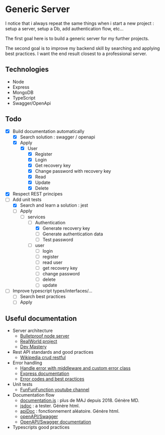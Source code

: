 # Generic Server

I notice that i always repeat the same things when i start a new project : setup a server, setup a Db, add authentication flow, etc...

The first goal here is to build a generic server for my further projects.

The second goal is to improve my backend skill by searching and applying best practices. I want the end result closest to a professional server.

## Technologies

- Node
- Express
- MongoDB
- TypeScript
- Swagger/OpenApi

## Todo

- [x] Build documentation automatically
  - [x] Search solution : swagger / openapi
  - [x] Apply
    - [x] User
      - [x] Register
      - [x] Login
      - [x] Get recovery key
      - [x] Change password with recovery key
      - [x] Read
      - [x] Update
      - [x] Delete
- [x] Respect REST principes
- [ ] Add unit tests
  - [x] Search and learn a solution : jest
  - [ ] Apply
    - [ ] services
      - [ ] Authentication
        - [x] Generate recovery key
        - [ ] Generate authentication data
        - [ ] Test password
      - [ ] user
        - [ ] login
        - [ ] register
        - [ ] read user
        - [ ] get recovery key
        - [ ] change password
        - [ ] delete
        - [ ] update
- [ ] Improve typescript types/interfaces/...
  - [ ] Search best practices
  - [ ] Apply

## Useful documentation

- Server architecture
  - [Bulletproof node server](https://dev.to/santypk4/bulletproof-node-js-project-architecture-4epf)
  - [RealWorld project](https://github.com/gothinkster/node-express-realworld-example-app)
  - [Dev Mastery](https://www.youtube.com/watch?v=CnailTcJV_U&t=844s)
- Rest API standards and good practices
  - [Wikipedia crud restful](https://en.wikipedia.org/wiki/Create,_read,_update_and_delete)
- Error handling
  - [Handle error with middleware and custom error class](https://dev.to/nedsoft/central-error-handling-in-express-3aej)
  - [Express documentation](https://expressjs.com/en/guide/error-handling.html)
  - [Error codes and best practices](https://developer.orange.com/tech_guide/orange-apis-error-handling/)
- Unit tests
  - [FunFunFunction youtube channel](https://www.youtube.com/playlist?list=PL0zVEGEvSaeF_zoW9o66wa_UCNE3a7BEr)
- Documentation flow
  - [documentation.js](https://documentation.js.org) : plus de MAJ depuis 2018. Génère MD.
  - [jsdoc](https://jsdoc.app/about-getting-started.html) : a tester. Génère html.
  - [apiDoc](https://apidocjs.com) : fonctionnement aléatoire. Génère html.
  - [openAPI/Swagger](https://medium.com/wolox/documenting-a-nodejs-rest-api-with-openapi-3-swagger-5deee9f50420)
  - [OpenAPI/Swagger documentation](https://swagger.io/specification/)
- Typescripts good practices

